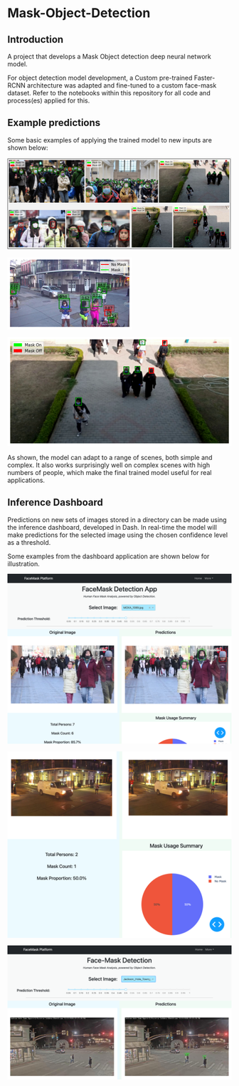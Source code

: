 # Mask-Object-Detection


## Introduction

A project that develops a Mask Object detection deep neural network model.

For object detection model development, a Custom pre-trained Faster-RCNN architecture was adapted and fine-tuned to a custom face-mask dataset. Refer to the notebooks within this repository for all code and process(es) applied for this.


## Example predictions

Some basic examples of applying the trained model to new inputs are shown below:


![Example Predictions 1](examples/prediction_example_1.png?raw=True "Example of model inference on unseen examples")


![Example Predictions 2](examples/prediction_example_2.png?raw=True "Example of model inference on unseen examples")


![Example Predictions 3](examples/prediction_example_3.png?raw=True "Example of model inference on unseen examples")


As shown, the model can adapt to a range of scenes, both simple and complex. It also works surprisingly well on complex scenes with high numbers of people, which make the final trained model useful for real applications.



## Inference Dashboard

Predictions on new sets of images stored in a directory can be made using the inference dashboard, developed in Dash. In real-time the model will make predictions for the selected image using the chosen confidence level as a threshold.

Some examples from the dashboard application are shown below for illustration.

![Inference Dashboard 1](examples/dashboard_example_1.png?raw=True "Example of model predictions using the dashboard.")

![Inference Dashboard 2](examples/dashboard_example_2.png?raw=True "Further example of model predictions on the dashboard.")

![Inference Dashboard 3](examples/dashboard_example_3.png?raw=True "Another example of model predictions on the dashboard.")